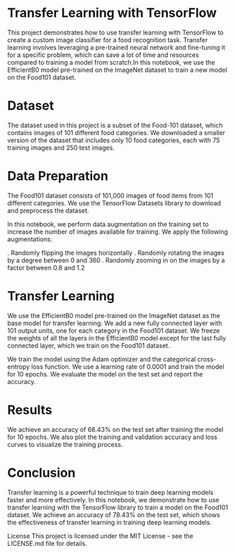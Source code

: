 # Transfer Learning with TensorFlow
This project demonstrates how to use transfer learning with TensorFlow to create a custom image classifier for a food recognition task. Transfer learning involves leveraging a pre-trained neural network and fine-tuning it for a specific problem, which can save a lot of time and resources compared to training a model from scratch.In this notebook, we use the EfficientB0 model pre-trained on the ImageNet dataset to train a new model on the Food101 dataset.

# Dataset
The dataset used in this project is a subset of the Food-101 dataset, which contains images of 101 different food categories. We downloaded a smaller version of the dataset that includes only 10 food categories, each with 75 training images and 250 test images.

# Data Preparation
The Food101 dataset consists of 101,000 images of food items from 101 different categories. We use the TensorFlow Datasets library to download and preprocess the dataset.

In this notebook, we perform data augmentation on the training set to increase the number of images available for training. We apply the following augmentations:

. Randomly flipping the images horizontally
. Randomly rotating the images by a degree between 0 and 360
. Randomly zooming in on the images by a factor between 0.8 and 1.2

# Transfer Learning
We use the EfficientB0 model pre-trained on the ImageNet dataset as the base model for transfer learning. We add a new fully connected layer with 101 output units, one for each category in the Food101 dataset. We freeze the weights of all the layers in the EfficientB0 model except for the last fully connected layer, which we train on the Food101 dataset.

We train the model using the Adam optimizer and the categorical cross-entropy loss function. We use a learning rate of 0.0001 and train the model for 10 epochs. We evaluate the model on the test set and report the accuracy.
# Results
We achieve an accuracy of 68.43% on the test set after training the model for 10 epochs. We also plot the training and validation accuracy and loss curves to visualize the training process.

# Conclusion
Transfer learning is a powerful technique to train deep learning models faster and more effectively. In this notebook, we demonstrate how to use transfer learning with the TensorFlow library to train a model on the Food101 dataset. We achieve an accuracy of 78.43% on the test set, which shows the effectiveness of transfer learning in training deep learning models.

License
This project is licensed under the MIT License - see the LICENSE.md file for details.
